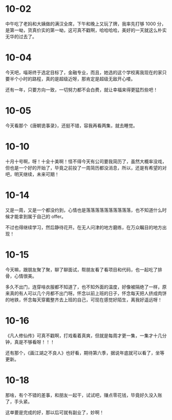 # 10-02

中午吃了老妈和大姨做的满汉全席，下午和晚上又玩了牌，我率先打够 1000 分，是第一呦，货真价实的第一呦，这可真不戳啊，哈哈哈哈，美好的一天就这么朴实无华的过去了。

# 10-04

今天吧，喵哥终于选定目标了，金融专业，而且，她选的这个学校离我现在的家只要半个小时的路程，真的是超级近呀，那肯定是超级无敌开心喽。

还有一年，只要方向一致，一切努力都不会白费，就让幸福来得更猛烈些吧！

# 10-05

今天看那个《唐朝诡事录》，还挺不错，容我再看两集，就去睡觉。

# 10-10

十月十号啊，呀！十全十美啊！怪不得今天有公司要我简历了，虽然大概率没戏，但也是一个好的开始了，毕竟之前投了一周简历都没消息，所以，还是有希望的对吧，明天继续，未来可期！

# 10-14

又是一周，又是一个都没约到，心情也是落落落落落落落落落落，也不知道什么时候才能拿到属于自己的 offer。

不过也得继续学习，然后静待花开。在无人问津的地方磨练，在万众瞩目的地方出现！

# 10-15

今天嘛，跟朋友聚了聚，聊了聊面试，帮朋友看了看项目和代码，也一起吃了排骨，心情很美。

多久不出门，连穿啥衣服都不知道了，也不知外面的温度，好像被隔绝了一样，原来真的有人可以几个月都不出门呀。怀念以前上班的日子，怀念每天把人挤成肉饼的地铁，怀念每天穿戴整齐去上班的自己，可现在感觉好陌生，离我好遥远呀！

# 10-16

《凡人修仙传》可真不戳啊，打戏看着真爽，但就是每周才更一集，一集才十几分钟，真是不够看呀！！！

还有那个，《画江湖之不良人》也好看，期待第六季，据说年底就可以看了，坐等更新。

# 10-18

那啥，有个不错的差事，和朋友一起干，试试吧，赚点零花钱，毕竟好久没入账了，手头紧。

这单要是完成的好，那以后可就有副业了，妙啊！